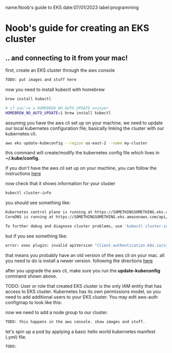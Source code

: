 name:Noob's guide to EKS
date:07/01/2023
label:programming

# Noob's guide for creating an EKS cluster

## .. and connecting to it from your mac!

first, create an EKS cluster through the aws console

```bash
TODO: put images and stuff here
```

now you need to install kubectl with homebrew

```bash
brew install kubectl

# if you're a HOMEBREW_NO_AUTO_UPDATE enjoyer
HOMEBREW_NO_AUTO_UPDATE=1 brew install kubectl
```

assuming you have the aws cli set up on your machine, we need to update our local
kubernetes configuration file; basically linking the cluster with our kubernetes cli.

```bash
aws eks update-kubeconfig --region us-east-2 --name my-cluster
```

this command will create/modify the kubernetes config file which lives in **~/.kube/config**.

if you don't have the aws cli set up on your machine, you can follow the instructions [here](https://docs.aws.amazon.com/cli/latest/userguide/getting-started-install.html)

now check that it shows information for your cluster

```bash
kubectl cluster-info
```

you should see something like:

```bash
Kubernetes control plane is running at https://SOMETHINGSOMETHING.eks.amazonaws.com
CoreDNS is running at https://SOMETHINGSOMETHING.eks.amazonaws.com/api/v1/namespaces/kube-system/services/kube-dns:dns/proxy

To further debug and diagnose cluster problems, use 'kubectl cluster-info dump'.
```

but if you see something like:

```bash
error: exec plugin: invalid apiVersion "client.authentication.k8s.io/v1alpha1"
```

that means you probably have an old version of the aws cli on your mac. all you need to do
is install a newer version. following the directions [here](https://docs.aws.amazon.com/cli/latest/userguide/getting-started-install.html)

after you upgrade the aws cli, make sure you run the **update-kubeconfig** command shown above.

TODO: User or role that created EKS cluster is the only IAM entity that has access to EKS cluster. Kubernetes has its own permissions model, so you need to add additional users to your EKS cluster. You may edit aws-auth configmap to look like this:

now we need to add a node group to our cluster.

```bash
TODO: this happens in the aws console. show images and stuff.
```

let's spin up a pod by applying a basic hello world kubernetes manifest (.yml) file.

```bash
TODO:
```
